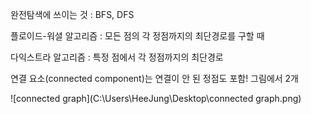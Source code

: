 완전탐색에 쓰이는 것 : BFS, DFS

플로이드-워셜 알고리즘 : 모든 점의 각 정점까지의 최단경로를 구할 때

다익스트라 알고리즘 : 특정 점에서 각 정점까지의 최단경로

연결 요소(connected component)는 연결이 안 된 정점도 포함! 그림에서 2개

![connected graph](C:\Users\HeeJung\Desktop\connected graph.png)